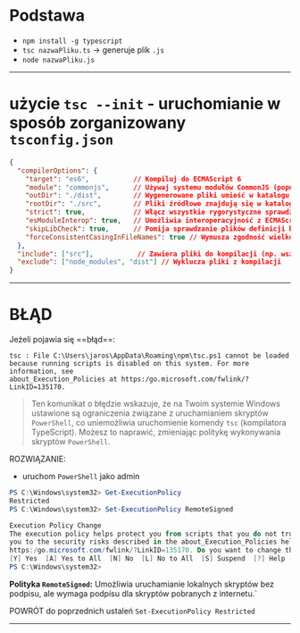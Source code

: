 
# Podstawa
- `npm install -g typescript`
- `tsc nazwaPliku.ts` -> generuje plik `.js`
- `node nazwaPliku.js`



------
# użycie `tsc --init` - uruchomianie w sposób zorganizowany `tsconfig.json`

```json
{
  "compilerOptions": {
    "target": "es6",           // Kompiluj do ECMAScript 6
    "module": "commonjs",      // Używaj systemu modułów CommonJS (popularne w Node.js)
    "outDir": "./dist",        // Wygenerowane pliki umieść w katalogu "dist"
    "rootDir": "./src",        // Pliki źródłowe znajdują się w katalogu "src"
    "strict": true,            // Włącz wszystkie rygorystyczne sprawdzenia typów
    "esModuleInterop": true,   // Umożliwia interoperacyjność z ECMAScript
    "skipLibCheck": true,      // Pomija sprawdzanie plików definicji bibliotek
    "forceConsistentCasingInFileNames": true // Wymusza zgodność wielkości liter w nazwach plików
  },
  "include": ["src"],           // Zawiera pliki do kompilacji (np. wszystkie pliki w katalogu "src")
  "exclude": ["node_modules", "dist"] // Wyklucza pliki z kompilacji
}

```







----
# BŁĄD 

Jeżeli pojawia się ==błąd==:
```
tsc : File C:\Users\jaros\AppData\Roaming\npm\tsc.ps1 cannot be loaded because running scripts is disabled on this system. For more information, see 
about_Execution_Policies at https:/go.microsoft.com/fwlink/?LinkID=135170.
```

> Ten komunikat o błędzie wskazuje, że na Twoim systemie Windows ustawione są ograniczenia związane z uruchamianiem skryptów `PowerShell`, co uniemożliwia uruchomienie komendy `tsc` (kompilatora TypeScript). Możesz to naprawić, zmieniając politykę wykonywania skryptów `PowerShell`.

ROZWIĄZANIE:
- uruchom `PowerShell` jako admin

```PowerShell
PS C:\Windows\system32> Get-ExecutionPolicy
Restricted
PS C:\Windows\system32> Set-ExecutionPolicy RemoteSigned

Execution Policy Change
The execution policy helps protect you from scripts that you do not trust. Changing the execution policy might expose
you to the security risks described in the about_Execution_Policies help topic at
https:/go.microsoft.com/fwlink/?LinkID=135170. Do you want to change the execution policy?
[Y] Yes  [A] Yes to All  [N] No  [L] No to All  [S] Suspend  [?] Help (default is "N"): Y
PS C:\Windows\system32>
```

**Polityka `RemoteSigned`:** Umożliwia uruchamianie lokalnych skryptów bez podpisu, ale wymaga podpisu dla skryptów pobranych z internetu.`

POWRÓT do poprzednich ustaleń
`Set-ExecutionPolicy Restricted`

-------------








